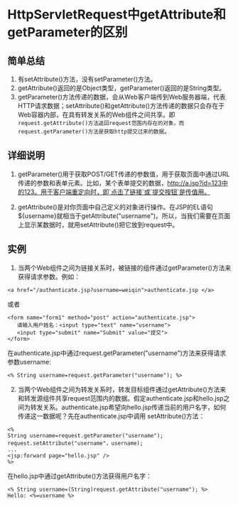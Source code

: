 # HttpServletRequest中getAttribute和getParameter的区别

## 简单总结
1. 有setAttribute()方法，没有setParameter()方法。
2. getAttribute()返回的是Object类型，getParameter()返回的是String类型。
3. getParameter()方法传递的数据，会从Web客户端传到Web服务器端，代表HTTP请求数据；setAttribute()和getAttribute()方法传递的数据只会存在于Web容器内部，在具有转发关系的Web组件之间共享。即`request.getAttribute()方法返回request范围内存在的对象，而request.getParameter()方法是获取http提交过来的数据`。

## 详细说明
1. getParameter()用于获取POST/GET传递的参数值，用于获取页面中通过URL传递的参数和表单元素。比如，某个表单提交的数据，http://a.jsp?id=123中的123。用于客户端重定向时，即`点击了链接`或`提交按钮`是传值用。

2. getAttribute()是对你页面中自己定义的对象进行操作。在JSP的EL语句${username}就相当于getAttribute("username")。所以，当我们需要在页面上显示某数据时，就用setAttribute()把它放到request中。


## 实例
1. 当两个Web组件之间为链接关系时，被链接的组件通过getParameter()方法来获得请求参数。例如：
```
<a href="/authenticate.jsp?username=weiqin">authenticate.jsp </a>
```
或者
```
<form name="form1" method="post" action="authenticate.jsp">
   请输入用户姓名：<input type="text" name="username">
   <input type="submit" name="Submit" value="提交">
</form>
```
在authenticate.jsp中通过request.getParameter("username")方法来获得请求参数username:
```
<% String username=request.getParameter("username"); %>
```
2. 当两个Web组件之间为转发关系时，转发目标组件通过getAttribute()方法来和转发源组件共享request范围内的数据。假定authenticate.jsp和hello.jsp之间为转发关系。authenticate.jsp希望向hello.jsp传递当前的用户名字，如何传递这一数据呢？先在authenticate.jsp中调用 setAttribute()方法：
```
<%
String username=request.getParameter("username");
request.setAttribute("username"，username);
...
<jsp:forward page="hello.jsp" />
%>
```
在hello.jsp中通过getAttribute()方法获得用户名字：
```
<% String username=(String)request.getAttribute("username"); %>
Hello: <%=username %>
```
